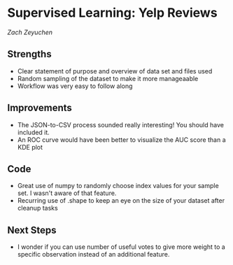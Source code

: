 # Supervised Learning: Yelp Reviews
*Zach Zeyuchen*

## Strengths
- Clear statement of purpose and overview of data set and files used
- Random sampling of the dataset to make it more manageaable
- Workflow was very easy to follow along

## Improvements
- The JSON-to-CSV process sounded really interesting!  You should have included it.
- An ROC curve would have been better to visualize the AUC score than a KDE plot

## Code
- Great use of numpy to randomly choose index values for your sample set.  I wasn't aware of that feature.
- Recurring use of .shape to keep an eye on the size of your dataset after cleanup tasks

## Next Steps
- I wonder if you can use number of useful votes to give more weight to a specific observation instead of an additional feature.